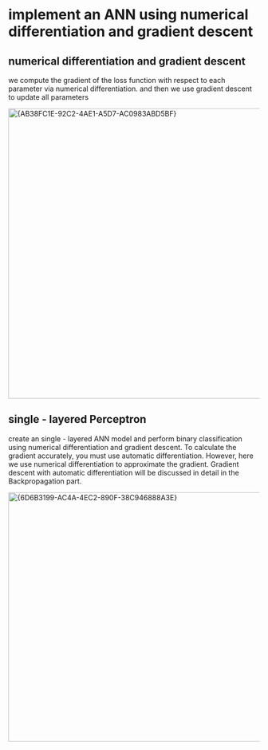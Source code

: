 # implement an ANN using numerical differentiation and gradient descent
## numerical differentiation and gradient descent
we compute the gradient of the loss function with respect to each parameter via numerical differentiation. and then we use gradient descent to update all parameters

<img width="1348" height="582" alt="{AB38FC1E-92C2-4AE1-A5D7-AC0983ABD5BF}" src="https://github.com/user-attachments/assets/4c4118ab-de81-40d0-96d7-76f824bd6dbd" />

## single - layered Perceptron
create an single - layered ANN model and perform binary classification using numerical differentiation and gradient descent.
To calculate the gradient accurately, you must use automatic differentiation. However, here we use numerical differentiation to approximate the gradient.
Gradient descent with automatic differentiation will be discussed in detail in the Backpropagation part.

<img width="1215" height="500" alt="{6D6B3199-AC4A-4EC2-890F-38C946888A3E}" src="https://github.com/user-attachments/assets/d193f791-24e7-4d14-bd2e-3274374c25d7" />




